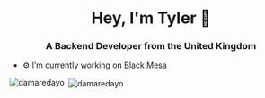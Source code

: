 <h1 align="center">Hey, I'm Tyler 👋</h1>

<h3 align="center">A Backend Developer from the United Kingdom</h3>

- ⚙️ I’m currently working on [Black Mesa](https://github.com/blackmesadev/black-mesa)

<p><img align="left" src="https://github-readme-stats.vercel.app/api/top-langs?username=damaredayo&show_icons=true&locale=en&layout=compact&theme=synthwave" alt="damaredayo" /></p>

<p>&nbsp;<img align="center" src="https://github-readme-stats.vercel.app/api?username=damaredayo&show_icons=true&locale=en&theme=synthwave" alt="damaredayo" /></p>
